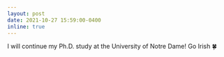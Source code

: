 ```yaml
---
layout: post
date: 2021-10-27 15:59:00-0400
inline: true
---
```


I will continue my Ph.D. study at the University of Notre Dame! Go Irish :four_leaf_clover:
